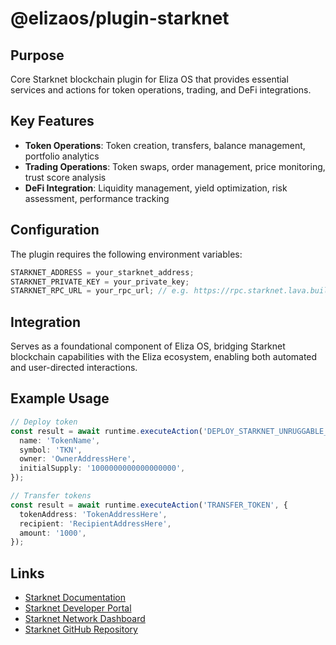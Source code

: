 # @elizaos/plugin-starknet

## Purpose
Core Starknet blockchain plugin for Eliza OS that provides essential services and actions for token operations, trading, and DeFi integrations.

## Key Features
- **Token Operations**: Token creation, transfers, balance management, portfolio analytics
- **Trading Operations**: Token swaps, order management, price monitoring, trust score analysis
- **DeFi Integration**: Liquidity management, yield optimization, risk assessment, performance tracking

## Configuration
The plugin requires the following environment variables:
```typescript
STARKNET_ADDRESS = your_starknet_address;
STARKNET_PRIVATE_KEY = your_private_key;
STARKNET_RPC_URL = your_rpc_url; // e.g. https://rpc.starknet.lava.build
```

## Integration
Serves as a foundational component of Eliza OS, bridging Starknet blockchain capabilities with the Eliza ecosystem, enabling both automated and user-directed interactions.

## Example Usage
```typescript
// Deploy token
const result = await runtime.executeAction('DEPLOY_STARKNET_UNRUGGABLE_MEME_TOKEN', {
  name: 'TokenName',
  symbol: 'TKN',
  owner: 'OwnerAddressHere',
  initialSupply: '1000000000000000000',
});

// Transfer tokens
const result = await runtime.executeAction('TRANSFER_TOKEN', {
  tokenAddress: 'TokenAddressHere',
  recipient: 'RecipientAddressHere',
  amount: '1000',
});
```

## Links
- [Starknet Documentation](https://docs.starknet.io/)
- [Starknet Developer Portal](https://starknet.io/developers)
- [Starknet Network Dashboard](https://starknet.io/dashboard)
- [Starknet GitHub Repository](https://github.com/starkware-libs/starknet)
